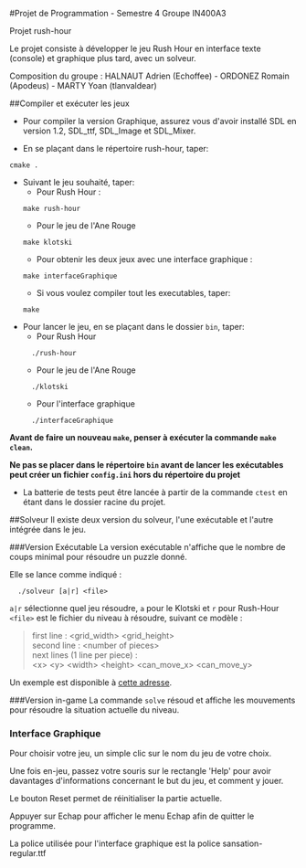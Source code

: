 #Projet de Programmation - Semestre 4
Groupe IN400A3

Projet rush-hour

Le projet consiste à développer le jeu Rush Hour en interface texte (console) et graphique plus tard, avec un solveur.

Composition du groupe :
HALNAUT Adrien (Echoffee) - ORDONEZ Romain (Apodeus) - MARTY Yoan (tlanvaldear)

##Compiler et exécuter les jeux

- Pour compiler la version Graphique, assurez vous d'avoir installé SDL en version 1.2, SDL_ttf, SDL_Image et SDL_Mixer.

- En se plaçant dans le répertoire rush-hour, taper:
```
cmake .
```

- Suivant le jeu souhaité, taper:
    - Pour Rush Hour : 
    ```
    make rush-hour
    ```
    - Pour le jeu de l'Ane Rouge
    ```
    make klotski
    ```
    - Pour obtenir les deux jeux avec une interface graphique :
    ```
    make interfaceGraphique
    ```
    - Si vous voulez compiler tout les executables, taper:
    ```
    make
    ```
- Pour lancer le jeu, en se plaçant dans le dossier `bin`, taper:
    - Pour Rush Hour
  ```
    ./rush-hour
  ```
    - Pour le jeu de l'Ane Rouge
  ```
    ./klotski
  ```
    - Pour l'interface graphique
  ```
    ./interfaceGraphique
  ```
**Avant de faire un nouveau `make`, penser à exécuter la commande `make clean`.**<br>

**Ne pas se placer dans le répertoire `bin` avant de lancer les exécutables peut créer un fichier `config.ini` hors du répertoire du projet**

- La batterie de tests peut être lancée à partir de la commande `ctest` en étant dans le dossier racine du projet.

##Solveur
Il existe deux version du solveur, l'une exécutable et l'autre intégrée dans le jeu.

###Version Exécutable
La version exécutable n'affiche que le nombre de coups minimal pour résoudre un puzzle donné.

Elle se lance comme indiqué :
```
  ./solveur [a|r] <file>
```

`a|r` sélectionne quel jeu résoudre, `a` pour le Klotski et `r` pour Rush-Hour
`<file>` est le fichier du niveau à résoudre, suivant ce modèle :
>  first line : \<grid_width\> \<grid_height\> <br>
>  second line : \<number of pieces\> <br>
>  next lines (1 line per piece) : <br>
>  \<x\> \<y\> \<width\> \<height\> \<can_move_x\> \<can_move_y\>

Un exemple est disponible à [cette adresse](http://puu.sh/olBmr/504a56fc43.txt).

###Version in-game
La commande `solve` résoud et affiche les mouvements pour résoudre la situation actuelle du niveau.

### Interface Graphique

Pour choisir votre jeu, un simple clic sur le nom du jeu de votre choix.

Une fois en-jeu, passez votre souris sur le rectangle 'Help' pour avoir davantages d'informations concernant
le but du jeu, et comment y jouer.

Le bouton Reset permet de réinitialiser la partie actuelle.

Appuyer sur Echap pour afficher le menu Echap afin de quitter le programme.

La police utilisée pour l'interface graphique est la police sansation-regular.ttf 
